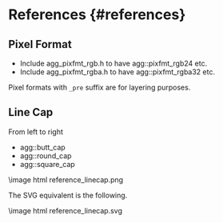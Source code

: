 References {#references}
========================

Pixel Format
------------

* Include agg_pixfmt_rgb.h to have agg::pixfmt_rgb24 etc.
* Include agg_pixfmt_rgba.h to have agg::pixfmt_rgba32 etc.

Pixel formats with `_pre` suffix are for layering purposes.

Line Cap
--------

From left to right

* agg::butt_cap
* agg::round_cap
* agg::square_cap

\image html reference_linecap.png

The SVG equivalent is the following.

\image html reference_linecap.svg
